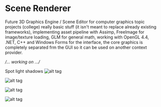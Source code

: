 Scene Renderer
====================
Future 3D Graphics Engine / Scene Editor for computer graphics topic projects (college) really basic stuff (it isn't meant to replace already existing frameworks), implementing asset pipeline with Assimp, FreeImage for image/texture loading, GLM for general math, working with OpenGL 4.4, .NET, C++ and Windows Forms for the interface, the core graphics is completely separated frm the GUI so it can be used on another context provider.

*/... working on .../*

Spot light shadows
![alt tag](http://i.imgur.com/Bg41431.png)

![alt tag](http://i.imgur.com/5TTEQA9.png)

![alt tag](http://i.imgur.com/TkLffSB.png)

![alt tag](http://i.imgur.com/xmDT7TD.png)

